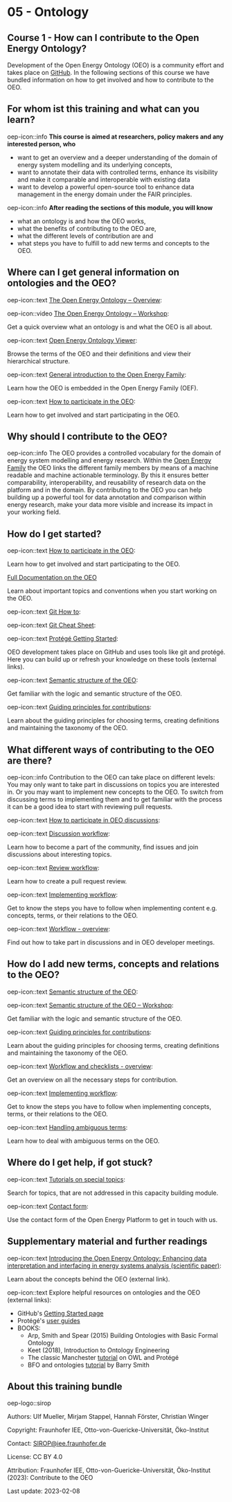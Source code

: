 # 05 - Ontology

## Course 1 - How can I contribute to the Open Energy Ontology?

Development of the Open Energy Ontology (OEO) is a community effort and
takes place on [GitHub](https://github.com/OpenEnergyPlatform/ontology).
In the following sections of this course we have bundled information on
how to get involved and how to contribute to the OEO.

## For whom ist this training and what can you learn?

oep-icon::info **This course is aimed at researchers, policy makers and any interested person, who**

- want to get an overview and a deeper understanding of the domain of energy system modelling and its underlying concepts,
- want to annotate their data with controlled terms, enhance its visibility and make it comparable and interoperable with existing data
- want to develop a powerful open-source tool to enhance data management in the energy domain under the FAIR principles.

oep-icon::info **After reading the sections of this module, you will know**

- what an ontology is and how the OEO works,
- what the benefits of contributing to the OEO are,
- what the different levels of contribution are and
- what steps you have to fulfill to add new terms and concepts to the OEO.

## Where can I get general information on ontologies and the OEO?

oep-icon::text [The Open Energy Ontology – Overview](https://openenergy-platform.org/ontology/oeo/OEO_00000275):

oep-icon::video [The Open Energy Ontology – Workshop](https://openenergy-platform.org/tutorials/5/):

Get a quick overview what an ontology is and what the OEO is all about.

oep-icon::text [Open Energy Ontology Viewer](https://openenergy-platform.org/viewer/oeo/):

Browse the terms of the OEO and their definitions and view their hierarchical structure.

oep-icon::text [General introduction to the Open Energy Family](https://openenergy-platform.org/about/):

Learn how the OEO is embedded in the Open Energy Family (OEF).

oep-icon::text [How to participate in the OEO](https://github.com/OpenEnergyPlatform/ontology/wiki/Welcome!-How-to-participate):

Learn how to get involved and start participating in the OEO.

## Why should I contribute to the OEO?

oep-icon::info The OEO provides a controlled vocabulary for the domain of
energy system modelling and energy research. Within the
[Open Energy Family](https://openenergy-platform.org/about/)
the OEO links the
different family members by means of a machine readable and machine
actionable terminology. By this it ensures better comparability,
interoperability, and reusability of research data on the platform and
in the domain. By contributing to the OEO you can help building up a
powerful tool for data annotation and comparison within energy
research, make your data more visible and increase its impact in your
working field.

## How do I get started?

oep-icon::text [How to participate in the OEO](https://github.com/OpenEnergyPlatform/ontology/wiki/Welcome!-How-to-participate):

Learn how to get involved and start participating to the OEO.

[Full Documentation on the OEO](https://github.com/OpenEnergyPlatform/ontology/wiki/Welcome!-How-to-participate)

Learn about important topics and conventions when you start working on
the OEO.

oep-icon::text [Git How to](https://githowto.com/):

oep-icon::text [Git Cheat Sheet](https://training.github.com/downloads/github-git-cheat-sheet.pdf):

oep-icon::text [Protégé Getting Started](https://protegeproject.github.io/protege/):

OEO development takes place on GitHub and uses tools like git and
protégé. Here you can build up or refresh your knowledge on these
tools (external links).

oep-icon::text [Semantic structure of the OEO](https://github.com/OpenEnergyPlatform/ontology/wiki/Structure-of-the-OEO):

Get familiar with the logic and semantic structure of the OEO.

oep-icon::text [Guiding principles for contributions](https://github.com/OpenEnergyPlatform/ontology/wiki/Best-Practice-Principles):

Learn about the guiding principles for choosing terms, creating
definitions and maintaining the taxonomy of the OEO.

## What different ways of contributing to the OEO are there?

oep-icon::info Contribution to the OEO can take place on different levels: You
may only want to take part in discussions on topics you are interested
in. Or you may want to implement new concepts to the OEO. To switch from
discussing terms to implementing them and to get familiar with the
process it can be a good idea to start with reviewing pull requests.

oep-icon::text [How to participate in OEO discussions](https://github.com/OpenEnergyPlatform/ontology/wiki/Welcome!-How-to-participate):

oep-icon::text [Discussion workflow](https://github.com/OpenEnergyPlatform/ontology/wiki/Discussion-workflow):

Learn how to become a part of the community, find issues and join
discussions about interesting topics.

oep-icon::text [Review workflow](https://github.com/OpenEnergyPlatform/ontology/wiki/pull-request-workflow):

Learn how to create a pull request review.

oep-icon::text [Implementing workflow](https://github.com/OpenEnergyPlatform/ontology/blob/dev/CONTRIBUTING.md):

Get to know the steps you have to follow when implementing content
e.g. concepts, terms, or their relations to the OEO.

oep-icon::text [Workflow - overview](https://github.com/OpenEnergyPlatform/ontology/wiki/workflow):

Find out how to take part in discussions and in OEO developer
meetings.

## How do I add new terms, concepts and relations to the OEO?

oep-icon::text [Semantic structure of the OEO](https://github.com/OpenEnergyPlatform/ontology/wiki/Structure-of-the-OEO):

oep-icon::text [Semantic structure of the OEO – Workshop](https://openenergy-platform.org/tutorials/):

Get familiar with the logic and semantic structure of the OEO.

oep-icon::text [Guiding principles for contributions](https://github.com/OpenEnergyPlatform/ontology/wiki/Best-Practice-Principles):

Learn about the guiding principles for choosing terms, creating
definitions and maintaining the taxonomy of the OEO.

oep-icon::text [Workflow and checklists - overview](https://github.com/OpenEnergyPlatform/ontology/wiki/workflow):

Get an overview on all the necessary steps for contribution.

oep-icon::text [Implementing workflow](https://github.com/OpenEnergyPlatform/ontology/blob/dev/CONTRIBUTING.md):

Get to know the steps you have to follow when implementing concepts,
terms, or their relations to the OEO.

oep-icon::text [Handling ambiguous terms](https://github.com/OpenEnergyPlatform/ontology/wiki/Handling-ambiguous-terms):

Learn how to deal with ambiguous terms on the OEO.

## Where do I get help, if got stuck?

oep-icon::text [Tutorials on special topics](https://github.com/OpenEnergyPlatform/ontology/wiki/Tutorials):

Search for topics, that are not addressed in this capacity building
module.

oep-icon::text [Contact form](https://openenergy-platform.org/contact/):

Use the contact form of the Open Energy Platform to get in touch with
us.

## Supplementary material and further readings

oep-icon::text [Introducing the Open Energy Ontology: Enhancing data interpretation and interfacing in energy systems analysis (scientific paper)](https://www.sciencedirect.com/science/article/pii/S2666546821000288?via%3Dihub):

Learn about the concepts behind the OEO (external link).

oep-icon::text Explore helpful resources on ontologies and the OEO (external links):

- GitHub's [Getting Started page](https://docs.github.com/en/github/getting-started-with-github)
- Protégé's [user guides](https://protegeproject.github.io/protege/)
- BOOKS:
    - Arp, Smith and Spear (2015) Building Ontologies with Basic Formal Ontology
    - Keet (2018), Introduction to Ontology Engineering
    - The classic Manchester [tutorial](http://owl.cs.manchester.ac.uk/publications/talks-and-tutorials/protg-owl-tutorial/) on OWL and Protégé
    - BFO and ontologies [tutorial](https://www.youtube.com/watch?v=p0buEjR3t8A&list=PLyngZgIl3WTg5f36E7r3W5px_58OOWE5I) by Barry Smith

## About this training bundle

oep-logo::sirop

Authors: Ulf Mueller, Mirjam Stappel, Hannah Förster, Christian Winger

Copyright: Fraunhofer IEE, Otto-von-Guericke-Universität, Öko-Institut

Contact: SIROP@iee.fraunhofer.de

License: CC BY 4.0

Attribution: Fraunhofer IEE, Otto-von-Guericke-Universität, Öko-Institut (2023): Contribute to the OEO

Last update: 2023-02-08
